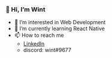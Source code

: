 ### 👋 Hi, I’m Wint ###
- 👀 I’m interested in Web Development
- 🌱 I’m currently learning React Native
- 📫 How to reach me
    - [LinkedIn](https://www.linkedin.com/in/wint-thiri-swe/)
    - discord: wint#9677

<!---
wint-thiri-swe/wint-thiri-swe is a ✨ special ✨ repository because its `README.md` (this file) appears on your GitHub profile.
You can click the Preview link to take a look at your changes.
--->

